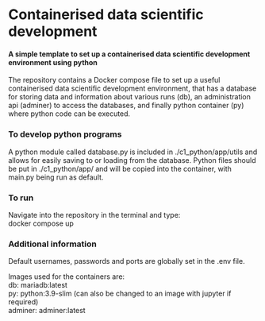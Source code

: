 # Containerised data scientific development
#### A simple template to set up a containerised data scientific development environment using python

The repository contains a Docker compose file to set up a useful containerised data scientific 
development environment, that has a database for storing data and information
about various runs (db), an administration api (adminer) to access the databases,
and finally python container (py) where python code can be executed.

### To develop python programs
A python module called database.py is included in ./c1_python/app/utils
and allows for easily saving to or loading from the database. Python
files should be put in ./c1_python/app/ and will be copied into the container,
with main.py being run as default.

### To run
Navigate into the repository in the terminal and type:\
docker compose up

### Additional information
Default usernames, passwords and ports are globally set in the .env file.

Images used for the containers are:\
    db: mariadb:latest\
    py: python:3.9-slim (can also be changed to an image with jupyter if required)\
    adminer: adminer:latest
